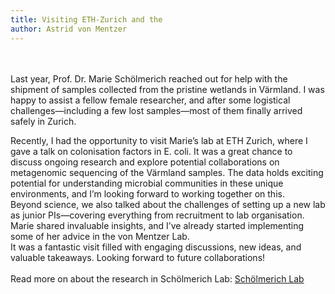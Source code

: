 ```yaml
---
title: Visiting ETH-Zurich and the 
author: Astrid von Mentzer
---
```

<br>
<br>
Last year, Prof. Dr. Marie Schölmerich reached out for help with the shipment of samples collected from the pristine wetlands in Värmland. I was happy to assist a fellow female researcher, and after some logistical challenges—including a few lost samples—most of them finally arrived safely in Zurich.

Recently, I had the opportunity to visit Marie’s lab at ETH Zurich, where I gave a talk on colonisation factors in E. coli. It was a great chance to discuss ongoing research and explore potential collaborations on metagenomic sequencing of the Värmland samples. The data holds exciting potential for understanding microbial communities in these unique environments, and I’m looking forward to working together on this.
<br>
Beyond science, we also talked about the challenges of setting up a new lab as junior PIs—covering everything from recruitment to lab organisation. Marie shared invaluable insights, and I’ve already started implementing some of her advice in the von Mentzer Lab.
<br>
It was a fantastic visit filled with engaging discussions, new ideas, and valuable takeaways. Looking forward to future collaborations!
<br>
<br>
Read more on about the research in Schölmerich Lab: [Schölmerich Lab]([https://meetings.embo.org/event/23-amr-plasmids](https://ibp.ethz.ch/people/person-detail.MzMyOTU4.TGlzdC82NjcsLTE0MzQwMTkxMjA=.html))
